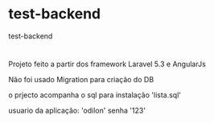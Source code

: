 # test-backend
test-backend
#
Projeto feito a partir dos framework Laravel 5.3 e AngularJs

Não foi usado Migration para criação do DB

o prjecto acompanha o sql para instalação 'lista.sql'

usuario da aplicação: 'odilon'
senha '123' 
